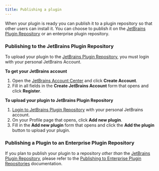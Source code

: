```yaml
---
title: Publishing a plugin
---
```


When your plugin is ready you can publish it to a plugin repository so that other users can install it. 
You can choose to publish it on the [JetBrains Plugin Repository](https://plugins.jetbrains.com)
or an enterprise plugin repository. 

### Publishing to the JetBrains Plugin Repository
To upload your plugin to the [JetBrains Plugin Repository](https://plugins.jetbrains.com), 
you must login with your personal JetBrains Account.

**To get your JetBrains account**

1. Open the [JetBrains Account Center](https://account.jetbrains.com) and click **Create Account**.
2. Fill in all fields in the **Create JetBrains Account** form that opens and click **Register**.

**To upload your plugin to JetBrains Plugin Repository**

1. [Login to JetBrains Plugin Repository](https://plugins.jetbrains.com/author/me) with your personal JetBrains account.
2. On your Profile page that opens, click **Add new plugin**.
3. Fill in the **Add new plugin** form that opens and click the **Add the plugin** button to upload your plugin.

### Publishing a Plugin to an Enterprise Plugin Repository
If you plan to publish your plugin to a repository _other than_ the [JetBrains Plugin Repository](https://plugins.jetbrains.com),
please refer to the [Publishing to Enterprise Plugin Repositories](update_plugins_format.md) documentation.

